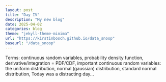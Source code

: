 ```yaml
---
layout: post
title: "Day IV"
description: "My new blog"
date: 2025-04-02
categories: blog
theme: "jekyll-theme-minima"
url: "https://kirstinbosch.github.io/data_snoop"
baseurl: "/data_snoop"
---
```


Terms: continuous random variables, probability density function, derivative/integration = PDF/CDF, 
important continuous random variables: the uniform distribution, normal (gaussian) distribution, standard normal distribution, 
Today was a distracting day...
